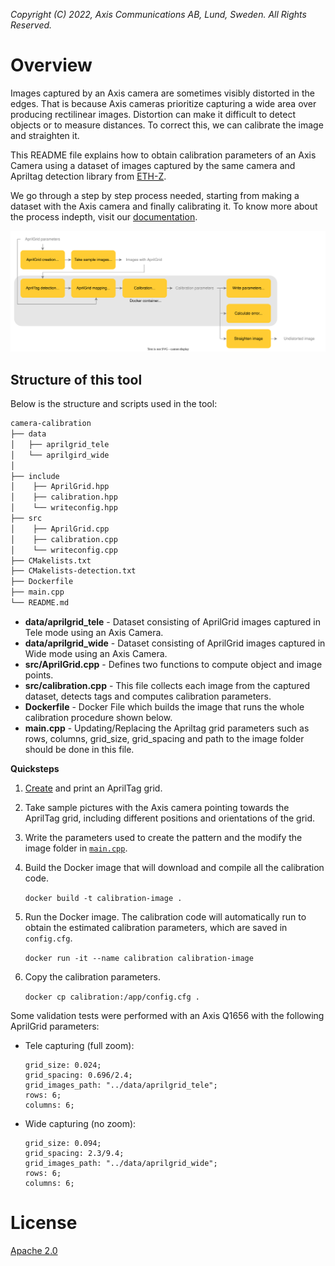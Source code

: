 *Copyright (C) 2022, Axis Communications AB, Lund, Sweden. All Rights Reserved.*


# Overview

Images captured by an Axis camera are sometimes visibly distorted in the edges. That is because Axis cameras prioritize capturing a wide area over producing rectilinear images. Distortion can make it difficult to detect objects or to measure distances. To correct this, we can calibrate the image and straighten it.

This README file explains how to obtain calibration parameters of an Axis Camera using a dataset of images captured by the same camera and Apriltag detection library from [ETH-Z](https://github.com/ethz-asl/ethzasl_apriltag2).

We go through a step by step process needed, starting from making a dataset with the Axis camera and finally calibrating it. To know more about the process indepth, visit our [documentation](https://axiscommunications.github.io/acap-documentation/docs/develop/camera-calibration.html).

![calibration_diagram](data/calibration_diagram.svg)

## Structure of this tool

Below is the structure and scripts used in the tool:

```bash
camera-calibration
├── data
│   ├── aprilgrid_tele
│   └── aprilgird_wide
│   
├── include
│    ├── AprilGrid.hpp
│    ├── calibration.hpp
│    └── writeconfig.hpp
├── src
│    ├── AprilGrid.cpp
│    ├── calibration.cpp
│    └── writeconfig.cpp
├── CMakelists.txt
├── CMakelists-detection.txt
├── Dockerfile
├── main.cpp
└── README.md
```

- **data/aprilgrid_tele** - Dataset consisting of AprilGrid images captured in Tele mode using an Axis Camera.
- **data/aprilgrid_wide** - Dataset consisting of AprilGrid images captured in Wide mode using an Axis Camera.
- **src/AprilGrid.cpp** - Defines two functions to compute object and image points.
- **src/calibration.cpp** - This file collects each image from the captured dataset, detects tags and computes calibration parameters.
- **Dockerfile** - Docker File which builds the image that runs the whole calibration procedure shown below.
- **main.cpp** - Updating/Replacing the Apriltag grid parameters such as rows, columns, grid_size, grid_spacing and path to the image folder should be done in this file.

**Quicksteps**

1. [Create](https://github.com/ethz-asl/kalibr/wiki/calibration-targets#a-aprilgrid) and print an AprilTag grid.
2. Take sample pictures with the Axis camera pointing towards the AprilTag grid, including different positions and orientations of the grid.
3. Write the parameters used to create the pattern and the modify the image folder in [`main.cpp`](main.cpp). 
4. Build the Docker image that will download and compile all the calibration code.

    ```docker build -t calibration-image .```

5. Run the Docker image. The calibration code will automatically run to obtain the estimated calibration parameters, which are saved in `config.cfg`.

    ```docker run -it --name calibration calibration-image```

6. Copy the calibration parameters.

    ```docker cp calibration:/app/config.cfg .```

Some validation tests were performed with an Axis Q1656 with the following AprilGrid parameters:

- Tele capturing (full zoom):

   ```
   grid_size: 0.024;
   grid_spacing: 0.696/2.4;
   grid_images_path: "../data/aprilgrid_tele";
   rows: 6;
   columns: 6;
   ```

- Wide capturing (no zoom):

   ```
   grid_size: 0.094;
   grid_spacing: 2.3/9.4;
   grid_images_path: "../data/aprilgrid_wide";
   rows: 6;
   columns: 6;
   ```

# License
[Apache 2.0](../LICENSE)